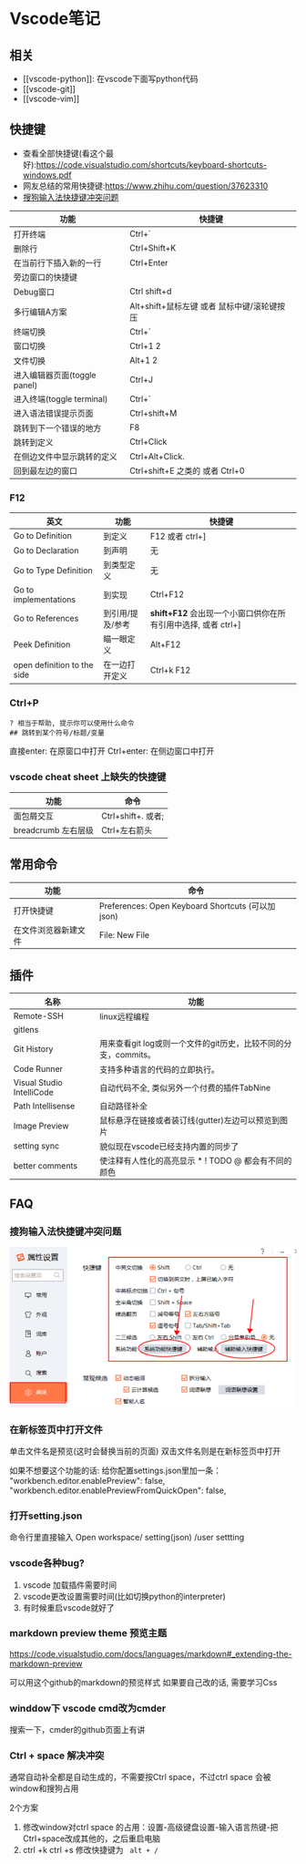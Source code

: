 # Vscode笔记

## 相关
* [[vscode-python]]: 在vscode下面写python代码
* [[vscode-git]]
* [[vscode-vim]]

## 快捷键
* 查看全部快捷键(看这个最好):https://code.visualstudio.com/shortcuts/keyboard-shortcuts-windows.pdf
* 网友总结的常用快捷键:https://www.zhihu.com/question/37623310
* [搜狗输入法快捷键冲突问题](#搜狗输入法快捷键冲突问题)

| 功能                         | 快捷键                                      |
| ---------------------------- | ------------------------------------------- |
| 打开终端                     | Ctrl+\`                                     |
| 删除行                       | Ctrl+Shift+K                                |
| 在当前行下插入新的一行       | Ctrl+Enter                                  |
| 旁边窗口的快捷键             |
| Debug窗口                    | Ctrl shift+d                                |
| 多行编辑A方案                | Alt+shift+鼠标左键 或者 鼠标中键/滚轮键按压 |
| 终端切换                     | Ctrl+`                                      |
| 窗口切换                     | Ctrl+1 2                                    |
| 文件切换                     | Alt+1 2                                     |
| 进入编辑器页面(toggle panel) | Ctrl+J                                      |
| 进入终端(toggle terminal)    | Ctrl+`                                      |
| 进入语法错误提示页面         | Ctrl+shift+M                                |
| 跳转到下一个错误的地方       | F8                                          |
| 跳转到定义                   | Ctrl+Click                                  |
| 在侧边文件中显示跳转的定义   | Ctrl+Alt+Click.                             |
| 回到最左边的窗口             | Ctrl+shift+E 之类的 或者 Ctrl+0             |

### F12 

| 英文                        | 功能             | 快捷键                                                          |
| --------------------------- | ---------------- | --------------------------------------------------------------- |
| Go to Definition            | 到定义           | F12 或者 ctrl+]                                                 |
| Go to Declaration           | 到声明           | 无                                                              |
| Go to Type Definition       | 到类型定义       | 无                                                              |
| Go to implementations       | 到实现           | Ctrl+F12                                                        |
| Go to References            | 到引用/提及/参考 | **shift+F12** 会出现一个小窗口供你在所有引用中选择, 或者 ctrl+] |
| Peek Definition             | 瞄一眼定义       | Alt+F12                                                         |
| open definition to the side | 在一边打开定义   | Ctrl+k F12                                                      |


### Ctrl+P
```
? 相当于帮助, 提示你可以使用什么命令
## 跳转到某个符号/标题/变量
```
直接enter: 在原窗口中打开
Ctrl+enter: 在侧边窗口中打开

### vscode cheat sheet 上缺失的快捷键

| 功能                | 命令               |
| ------------------- | ------------------ |
| 面包屑交互          | Ctrl+shift+. 或者; |
| breadcrumb 左右层级 | Ctrl+左右箭头      |

## 常用命令

 | 功能                 | 命令                                               |
 | -------------------- | -------------------------------------------------- |
 | 打开快捷键           | Preferences: Open Keyboard Shortcuts (可以加 json) |
 | 在文件浏览器新建文件 | File: New File                                     |

## 插件

| 名称                      | 功能                                                            |
| ------------------------- | --------------------------------------------------------------- |
| Remote-SSH                | linux远程编程                                                   |
| gitlens                   |
| Git History               | 用来查看git log或则一个文件的git历史，比较不同的分支，commits。 |
| Code Runner               | 支持多种语言的代码的立即执行。                                  |
| Visual Studio IntelliCode | 自动代码不全, 类似另外一个付费的插件TabNine                     |
| Path Intellisense         | 自动路径补全                                                    |
| Image Preview             | 鼠标悬浮在链接或者装订线(gutter)左边可以预览到图片              |
| setting sync              | 貌似现在vscode已经支持内置的同步了                              |
| better comments           | 使注释有人性化的高亮显示 * ! TODO @ 都会有不同的颜色            |


## FAQ
### 搜狗输入法快捷键冲突问题
![picture 11](../attachment/2020-08-14_03-21-23.png)  

### 在新标签页中打开文件
单击文件名是预览(这时会替换当前的页面)
双击文件名则是在新标签页中打开

如果不想要这个功能的话:
给你配置settings.json里加一条：
"workbench.editor.enablePreview": false,
"workbench.editor.enablePreviewFromQuickOpen": false,

### 打开setting.json 
命令行里直接输入 Open workspace/ setting(json) /user settting

### vscode各种bug?
1. vscode 加载插件需要时间
2. vscode更改设置需要时间(比如切换python的interpreter)
3. 有时候重启vscode就好了

### markdown preview theme 预览主题

https://code.visualstudio.com/docs/languages/markdown#_extending-the-markdown-preview

可以用这个github的markdown的预览样式  如果要自己改的话, 需要学习Css

### winddow下 vscode cmd改为cmder
搜索一下，cmder的github页面上有讲

### Ctrl + space 解决冲突
通常自动补全都是自动生成的，不需要按Ctrl space，不过ctrl space 会被window和搜狗占用

2个方案
1. 修改window对ctrl space 的占用：设置-高级键盘设置-输入语言热键-把Ctrl+space改成其他的，之后重启电脑
2. ctrl +k ctrl +s 修改快捷键为 ` alt + /`